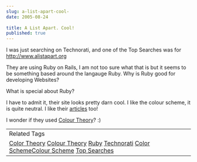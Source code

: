 ```yaml
---
slug: a-list-apart-cool-
date: 2005-08-24
 
title: A List Apart. Cool!
published: true
---
```

I was just searching on Technorati, and one of the Top Searches was for <a href="http://www.alistapart.org">http://www.alistapart.org</a><p />They are using Ruby on Rails, I am not too sure what that is but it seems to be something based around the langauge Ruby. Why is Ruby good for developing Websites?<p />What is special about Ruby?<p />I have to admit it, their site looks pretty darn cool.  I like the colour scheme, it is quite neutral.  I like their <a href="http://www.alistapart.com/articles/">articles</a> too!<p />I wonder if they used <a href="http://www.kinlan.co.uk/2005/08/colour-theory.html">Colour Theory</a>? :)<p /><table class="TechnoratiHead TagHeader">
<tr><td>Related Tags</td></tr>
<tr class="Technorati"><td>
<a href="https://paul.kinlan.me/tags/Color%20Theory" class="Tag" rel="tag">Color Theory</a> <a href="https://paul.kinlan.me/tags/Colour%20Theory" class="Tag" rel="tag">Colour Theory</a> <a href="https://paul.kinlan.me/tags/Ruby" class="Tag" rel="tag">Ruby</a> <a href="https://paul.kinlan.me/tags/Technorati" class="Tag" rel="tag">Technorati</a> <a href="https://paul.kinlan.me/tags/Color%20Scheme" class="Tag" rel="tag">Color Scheme</a><a href="https://paul.kinlan.me/tags/Colour%20Scheme" class="Tag" rel="tag">Colour Scheme</a> <a href="https://paul.kinlan.me/tags/Top%20Searches" class="Tag" rel="tag">Top Searches</a>
</td></tr>
</table>

